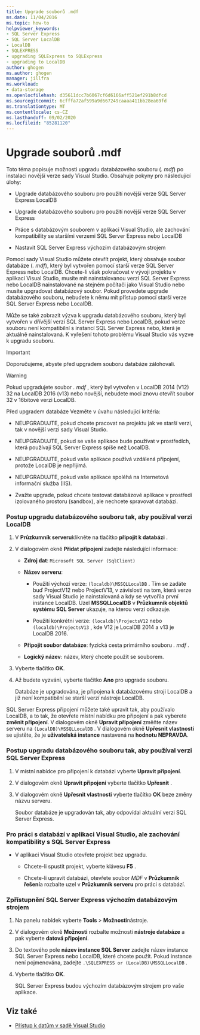 ```yaml
---
title: Upgrade souborů .mdf
ms.date: 11/04/2016
ms.topic: how-to
helpviewer_keywords:
- SQL Server Express
- SQL Server LocalDB
- LocalDB
- SQLEXPRESS
- upgrading SQLExpress to SQLExpress
- upgrading to LocalDB
author: ghogen
ms.author: ghogen
manager: jillfra
ms.workload:
- data-storage
ms.openlocfilehash: d35611dcc7b6067cf6d6166aff521ef291b8dfcd
ms.sourcegitcommit: 6cfffa72af599a9d667249caaaa411bb28ea69fd
ms.translationtype: MT
ms.contentlocale: cs-CZ
ms.lasthandoff: 09/02/2020
ms.locfileid: "85281120"
---
```

# <a name="upgrade-mdf-files"></a>Upgrade souborů .mdf

Toto téma popisuje možnosti upgradu databázového souboru (*. mdf*) po instalaci novější verze sady Visual Studio. Obsahuje pokyny pro následující úlohy:

- Upgrade databázového souboru pro použití novější verze SQL Server Express LocalDB

- Upgrade databázového souboru pro použití novější verze SQL Server Express

- Práce s databázovým souborem v aplikaci Visual Studio, ale zachování kompatibility se staršími verzemi SQL Server Express nebo LocalDB

- Nastavit SQL Server Express výchozím databázovým strojem

Pomocí sady Visual Studio můžete otevřít projekt, který obsahuje soubor databáze (*. mdf*), který byl vytvořen pomocí starší verze SQL Server Express nebo LocalDB. Chcete-li však pokračovat v vývoji projektu v aplikaci Visual Studio, musíte mít nainstalovanou verzi SQL Server Express nebo LocalDB nainstalované na stejném počítači jako Visual Studio nebo musíte upgradovat databázový soubor. Pokud provedete upgrade databázového souboru, nebudete k němu mít přístup pomocí starší verze SQL Server Express nebo LocalDB.

Může se také zobrazit výzva k upgradu databázového souboru, který byl vytvořen v dřívější verzi SQL Server Express nebo LocalDB, pokud verze souboru není kompatibilní s instancí SQL Server Express nebo, která je aktuálně nainstalovaná. K vyřešení tohoto problému Visual Studio vás vyzve k upgradu souboru.

> [!IMPORTANT]
> Doporučujeme, abyste před upgradem souboru databáze zálohovali.

> [!WARNING]
> Pokud upgradujete soubor *. mdf* , který byl vytvořen v LocalDB 2014 (V12) 32 na LocalDB 2016 (v13) nebo novější, nebudete moci znovu otevřít soubor 32 v 16bitové verzi LocalDB.

Před upgradem databáze Vezměte v úvahu následující kritéria:

- NEUPGRADUJTE, pokud chcete pracovat na projektu jak ve starší verzi, tak v novější verzi sady Visual Studio.

- NEUPGRADUJTE, pokud se vaše aplikace bude používat v prostředích, která používají SQL Server Express spíše než LocalDB.

- NEUPGRADUJTE, pokud vaše aplikace používá vzdálená připojení, protože LocalDB je nepřijímá.

- NEUPGRADUJTE, pokud vaše aplikace spoléhá na Internetová informační služba (IIS).

- Zvažte upgrade, pokud chcete testovat databázové aplikace v prostředí izolovaného prostoru (sandbox), ale nechcete spravovat databázi.

### <a name="to-upgrade-a-database-file-to-use-the-localdb-version"></a>Postup upgradu databázového souboru tak, aby používal verzi LocalDB

1. V **Průzkumník serveru**klikněte na tlačítko **připojit k databázi** .

2. V dialogovém okně **Přidat připojení** zadejte následující informace:

    - **Zdroj dat**: `Microsoft SQL Server (SqlClient)`

    - **Název serveru**:

        - Použití výchozí verze: `(localdb)\MSSQLLocalDB` .  Tím se zadáte buď ProjectV12 nebo ProjectV13, v závislosti na tom, která verze sady Visual Studio je nainstalovaná a kdy se vytvořila první instance LocalDB. Uzel **MSSQLLocalDB** v **Průzkumník objektů systému SQL Server** ukazuje, na kterou verzi odkazuje.

        - Použití konkrétní verze: `(localdb)\ProjectsV12` nebo `(localdb)\ProjectsV13` , kde V12 je LocalDB 2014 a v13 je LocalDB 2016.

    - **Připojit soubor databáze**: fyzická cesta primárního souboru *. mdf* .

    - **Logický název**: název, který chcete použít se souborem.

3. Vyberte tlačítko **OK**.

4. Až budete vyzváni, vyberte tlačítko **Ano** pro upgrade souboru.

    Databáze je upgradována, je připojena k databázovému stroji LocalDB a již není kompatibilní se starší verzí nástroje LocalDB.

SQL Server Express připojení můžete také upravit tak, aby používalo LocalDB, a to tak, že otevřete místní nabídku pro připojení a pak vyberete **změnit připojení**. V dialogovém okně **Upravit připojení** změňte název serveru na `(LocalDB)\MSSQLLocalDB` . V dialogovém okně **Upřesnit vlastnosti** se ujistěte, že je **uživatelská instance** nastavená na **hodnotu NEPRAVDA**.

### <a name="to-upgrade-a-database-file-to-use-the-sql-server-express-version"></a>Postup upgradu databázového souboru tak, aby používal verzi SQL Server Express

1. V místní nabídce pro připojení k databázi vyberte **Upravit připojení**.

2. V dialogovém okně **Upravit připojení** vyberte tlačítko **Upřesnit** .

3. V dialogovém okně **Upřesnit vlastnosti** vyberte tlačítko **OK** beze změny názvu serveru.

    Soubor databáze je upgradován tak, aby odpovídal aktuální verzi SQL Server Express.

### <a name="to-work-with-the-database-in-visual-studio-but-retain-compatibility-with-sql-server-express"></a>Pro práci s databází v aplikaci Visual Studio, ale zachování kompatibility s SQL Server Express

- V aplikaci Visual Studio otevřete projekt bez upgradu.

  - Chcete-li spustit projekt, vyberte klávesu **F5** .

  - Chcete-li upravit databázi, otevřete soubor *MDF* v **Průzkumník řešení**a rozbalte uzel v **Průzkumník serveru** pro práci s databází.

### <a name="to-make-sql-server-express-the-default-database-engine"></a>Zpřístupnění SQL Server Express výchozím databázovým strojem

1. Na panelu nabídek vyberte **Tools**  >  **Možnosti**nástroje.

2. V dialogovém okně **Možnosti** rozbalte možnosti **nástroje databáze** a pak vyberte **datová připojení**.

3. Do textového pole **název instance SQL Server** zadejte název instance SQL Server Express nebo LocalDB, které chcete použít. Pokud instance není pojmenována, zadejte `.\SQLEXPRESS or (LocalDB)\MSSQLLocalDB` .

4. Vyberte tlačítko **OK**.

    SQL Server Express budou výchozím databázovým strojem pro vaše aplikace.

## <a name="see-also"></a>Viz také

- [Přístup k datům v sadě Visual Studio](accessing-data-in-visual-studio.md)
